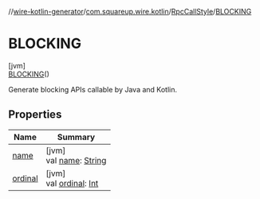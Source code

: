 //[wire-kotlin-generator](../../../../index.md)/[com.squareup.wire.kotlin](../../index.md)/[RpcCallStyle](../index.md)/[BLOCKING](index.md)

# BLOCKING

[jvm]\
[BLOCKING](index.md)()

Generate blocking APIs callable by Java and Kotlin.

## Properties

| Name | Summary |
|---|---|
| [name](../../-rpc-role/-c-l-i-e-n-t/index.md#-372974862%2FProperties%2F96610179) | [jvm]<br>val [name](../../-rpc-role/-c-l-i-e-n-t/index.md#-372974862%2FProperties%2F96610179): [String](https://kotlinlang.org/api/latest/jvm/stdlib/kotlin/-string/index.html) |
| [ordinal](../../-rpc-role/-c-l-i-e-n-t/index.md#-739389684%2FProperties%2F96610179) | [jvm]<br>val [ordinal](../../-rpc-role/-c-l-i-e-n-t/index.md#-739389684%2FProperties%2F96610179): [Int](https://kotlinlang.org/api/latest/jvm/stdlib/kotlin/-int/index.html) |
